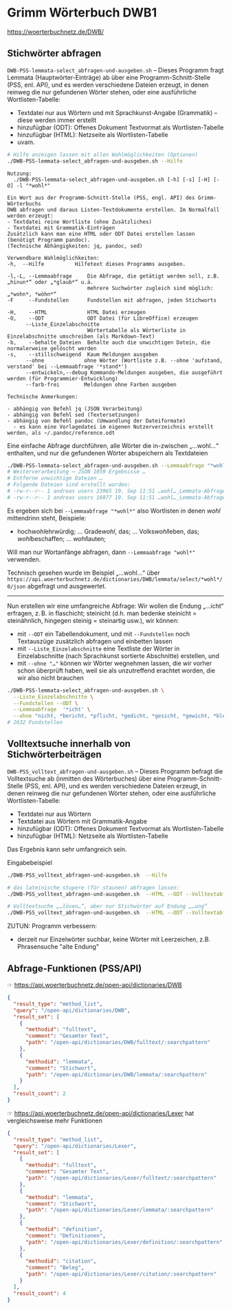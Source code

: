 # Grimm Wörterbuch DWB1

https://woerterbuchnetz.de/DWB/

## Stichwörter abfragen

`DWB-PSS-lemmata-select_abfragen-und-ausgeben.sh` – Dieses Programm fragt Lemmata (Hauptwörter-Einträge) ab über eine Programm-Schnitt-Stelle (PSS, enl. API), und es werden verschiedene Dateien erzeugt, in denen reinweg die nur gefundenen Wörter stehen, oder eine ausführliche Wortlisten-Tabelle:
- Textdatei nur aus Wörtern und mit Sprachkunst-Angabe (Grammatik) – diese werden immer erstellt
- hinzufügbar (ODT): Offenes Dokument Textvormat als Wortlisten-Tabelle 
- hinzufügbar (HTML): Netzseite als Wortlisten-Tabelle
- uvam.

```bash
# Hilfe anzeigen lassen mit allen Wahlmöglichkeiten (Optionen)
./DWB-PSS-lemmata-select_abfragen-und-ausgeben.sh --Hilfe
```
    Nutzung:
      ./DWB-PSS-lemmata-select_abfragen-und-ausgeben.sh [-h] [-s] [-H] [-O] -l "*wohl*"

    Ein Wort aus der Programm-Schnitt-Stelle (PSS, engl. API) des Grimm-Wörterbuchs
    DWB abfragen und daraus Listen-Textdokumente erstellen. Im Normalfall werden erzeugt:
    - Textdatei reine Wortliste (ohne Zusätzliches)
    - Textdatei mit Grammatik-Einträgen
    Zusätzlich kann man eine HTML oder ODT Datei erstellen lassen (benötigt Programm pandoc).
    (Technische Abhängigkeiten: jq, pandoc, sed)

    Verwendbare Wahlmöglichkeiten:
    -h,  --Hilfe          Hilfetext dieses Programms ausgeben.

    -l,-L, --Lemmaabfrage     Die Abfrage, die getätigt werden soll, z.B. „hinun*“ oder „*glaub*“ u.ä.
                              mehrere Suchwörter zugleich sind möglich: „*wohn*, *wöhn*“
    -F     --Fundstellen      Fundstellen mit abfragen, jeden Stichworts

    -H,    --HTML             HTML Datei erzeugen
    -O,    --ODT              ODT Datei (für LibreOffice) erzeugen
          --Liste_Einzelabschnitte
                              Wörtertabelle als Wörterliste in Einzelabschnitte umschreiben (als Markdown-Text)
    -b,    --behalte_Dateien  Behalte auch die unwichtigen Datein, die normalerweise gelöscht werden
    -s,    --stillschweigend  Kaum Meldungen ausgeben
          --ohne             ohne Wörter (Wortliste z.B. --ohne 'aufstand, verstand' bei --Lemmaabfrage '*stand*')
          --entwickeln,--debug Kommando-Meldungen ausgeben, die ausgeführt werden (für Programmier-Entwicklung)
          --farb-frei        Meldungen ohne Farben ausgeben

    Technische Anmerkungen:

    - abhängig von Befehl jq (JSON Verarbeitung)
    - abhängig von Befehl sed (Textersetzungen)
    - abhängig von Befehl pandoc (Umwandlung der Dateiformate)
      - es kann eine Vorlagedatei im eigenen Nutzerverzeichnis erstellt werden, als ~/.pandoc/reference.odt

Eine einfache Abfrage durchführen, alle Wörter die in-zwischen „…wohl…“ enthalten, und nur die gefundenen Wörter abspeichern als Textdateien
```bash
./DWB-PSS-lemmata-select_abfragen-und-ausgeben.sh --Lemmaabfrage "*wohl*"
# Weiterverarbeitung → JSON 1059 Ergebnisse …
# Entferne unwichtige Dateien …
# Folgende Dateien sind erstellt worden:
# -rw-r--r-- 1 andreas users 23965 19. Sep 11:51 …wohl…_Lemmata-Abfrage-DWB1_20230919-utf8_nur-Wörter+gram.txt
# -rw-r--r-- 1 andreas users 16877 19. Sep 11:51 …wohl…_Lemmata-Abfrage-DWB1_20230919-utf8_nur-Wörter.txt
```
Es ergeben sich bei `--Lemmaabfrage "*wohl*"` also Wortlisten in denen _wohl_ mittendrinn steht, Beispiele:

- hoch*wohl*ehrwürdig; … Grade*wohl*, das; … Volks*wohl*leben, das; *wohl*beschaffen; … *wohl*lauten;

Will man nur Wortanfänge abfragen, dann `--Lemmaabfrage "wohl*"` verwenden.

Technisch gesehen wurde im Beispiel „…wohl…“ über `https://api.woerterbuchnetz.de/dictionaries/DWB/lemmata/select/*wohl*/0/json` abgefragt und ausgewertet.

___

Nun erstellen wir eine umfangreiche Abfrage: Wir wollen die Endung „…icht“ erfragen, z. B. in flaschicht; steinicht (d.h. man bedenke steinicht = steinähnlich, hingegen steinig = steinartig usw.), wir können:
- mit `--ODT` ein Tabellendokument, und mit `--Fundstellen` noch Textauszüge zusätzlich abfragen und einbetten lassen
- mit `--Liste_Einzelabschnitte` eine Textliste der Wörter in Einzelabschnitte (nach Sprachkunst sortierte Abschnitte) erstellen, und
- mit `--ohne "…"` können wir Wörter wegnehmen lassen, die wir vorher schon überprüft haben, weil sie als unzutreffend erachtet worden, die wir also nicht brauchen

```bash
./DWB-PSS-lemmata-select_abfragen-und-ausgeben.sh \
  --Liste_Einzelabschnitte \
  --Fundstellen --ODT \
  --Lemmaabfrage  '*icht' \
  --ohne "nicht, *bericht, *pflicht, *gedicht, *gesicht, *gewicht, *bleicht"
# 2632 Fundstellen
```

## Volltextsuche innerhalb von Stichwörterbeiträgen

`DWB-PSS_volltext_abfragen-und-ausgeben.sh` – Dieses Programm befragt die Volltextsuche ab (inmitten des Wörterbuches) über eine Programm-Schnitt-Stelle (PSS, enl. API), und es werden verschiedene Dateien erzeugt, in denen reinweg die nur gefundenen Wörter stehen, oder eine ausführliche Wortlisten-Tabelle:

- Textdatei nur aus Wörtern
- Textdatei aus Wörtern mit Grammatik-Angabe
- hinzufügbar (ODT): Offenes Dokument Textvormat als Wortlisten-Tabelle 
- hinzufügbar (HTML): Netzseite als Wortlisten-Tabelle

Das Ergebnis kann sehr umfangreich sein.

Eingabebeispiel
```bash
./DWB-PSS_volltext_abfragen-und-ausgeben.sh  --Hilfe

# das lateinische stupere (für staunen) abfragen lassen:
./DWB-PSS_volltext_abfragen-und-ausgeben.sh  --HTML --ODT --Volltextabfrage "stupere" 

# Volltextsuche „…lösen…“, aber nur Stichwörter auf Endung „…ung“
./DWB-PSS_volltext_abfragen-und-ausgeben.sh  --HTML --ODT --Volltextabfrage "*lösen*" --Stichwortabfrage "*ung"
```
ZUTUN: Programm verbessern:
- derzeit nur Einzelwörter suchbar, keine Wörter mit Leerzeichen, z.B. Phrasensuche "alte Endung"

## Abfrage-Funktionen (PSS/API)

☞ https://api.woerterbuchnetz.de/open-api/dictionaries/DWB
```json
{
  "result_type": "method_list",
  "query": "/open-api/dictionaries/DWB",
  "result_set": [
    {
      "methodid": "fulltext",
      "comment": "Gesamter Text",
      "path": "/open-api/dictionaries/DWB/fulltext/:searchpattern"
    },
    {
      "methodid": "lemmata",
      "comment": "Stichwort",
      "path": "/open-api/dictionaries/DWB/lemmata/:searchpattern"
    }
  ],
  "result_count": 2
}
```

☞ https://api.woerterbuchnetz.de/open-api/dictionaries/Lexer hat vergleichsweise mehr Funktionen
```json
{
  "result_type": "method_list",
  "query": "/open-api/dictionaries/Lexer",
  "result_set": [
    {
      "methodid": "fulltext",
      "comment": "Gesamter Text",
      "path": "/open-api/dictionaries/Lexer/fulltext/:searchpattern"
    },
    {
      "methodid": "lemmata",
      "comment": "Stichwort",
      "path": "/open-api/dictionaries/Lexer/lemmata/:searchpattern"
    },
    {
      "methodid": "definition",
      "comment": "Definitionen",
      "path": "/open-api/dictionaries/Lexer/definition/:searchpattern"
    },
    {
      "methodid": "citation",
      "comment": "Beleg",
      "path": "/open-api/dictionaries/Lexer/citation/:searchpattern"
    }
  ],
  "result_count": 4
}
```

